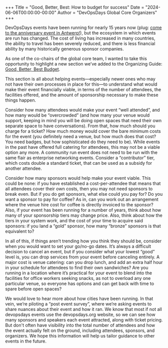 +++
Title = "Good, Better, Best: How to budget for success"
Date = "2024-06-06T00:00:00-00:00"
Author = "DevOpsDays Global Core Organizers"
+++

DevOpsDays events have been running for nearly 15 years now (plug: [come to the
anniversary event in
Antwerp!](https://devopsdays.org/events/2024-antwerp/welcome/)), but the
ecosystem in which events are run has changed. The cost of living has increased
in many countries, the ability to travel has been severely reduced, and there is
less financial ability by many historically generous sponsor companies. 

As one of the co-chairs of the global core team, I wanted to take this
opportunity to highlight a new section we’ve added to the Organizing Guide:
[Good, Better, Best
Budget](https://devopsdays.org/organizing#good-better-best-budget).

This section is all about helping events—especially newer ones who may not have their own processes in place for this—to understand what would make their event financially viable, in terms of the number of attendees, the facilities offered, and the amount of sponsorship necessary to make these things happen. 

Consider how many attendees would make your event “well attended”, and how many
would be “overcrowded” (and how many your venue would support, keeping in mind
you will be doing open spaces that need their own separate space to have
conversations). From that, how much should you charge for a ticket? How much
money would cover the bare minimum costs for the event (you definitely need a
venue, but how much does that cost? You need badges, but how sophisticated do
they need to be). While events in the past have offered full catering for
attendees, this may not be a viable option any more. A community run event does
not need to be run with the same flair as enterprise networking events. Consider
a “contributor” tier, which costs double a standard ticket, that can be used as
a subsidy for another attendee. 

Consider how many sponsors would help make your event viable. This could be
none: if you have established a cost-per-attendee that means that all attendees
cover their own costs, then you may not need sponsors to break even. But if you
do get sponsors, what else could you pay for? Do you want a sponsor to pay for
coffee? As in, can you work out an arrangement where the venue hire cost for
coffee is directly invoiced to the sponsor? Also, if your event has been running
for a number of years, think about how many of your sponsorship tiers may change
price. Also, think about how the tiers in your system work, and the cost of your
time to acquire said sponsors: if you land a “gold” sponsor, how many “bronze”
sponsors is that equivalent to? 

In all of this, if things aren’t trending how you think they should be, consider
when you would want to set your go/no-go dates. It’s always a difficult decision
to cancel an event, but if you consider what your lowest “good” level is, you
can drop services from your event before canceling entirely. A major cost is
venue catering: can you drop lunch, and add an extra half hour in your schedule
for attendees to find their own sandwiches? Are you running in a location where
it’s practical for your event to blend into the facilities for office workers
seeking snacks, as not to overload any one particular venue, so everyone has
options and can get back with time to spare before open spaces? 

We would love to hear more about how cities have been running. In that vein,
we’re piloting a “post event survey”, where we’re asking events to share nuances
about their event and how it ran. We know that most if not all devopsdays events
use the devopsdays.org website, so we can see how many sponsors and speakers
each event attracted, along with ticket pricing. But don't often have visibility
into the total number of attendees and how the event actually felt on the ground,
including attendees, sponsors, and organizers. We hope this information will
help us tailor guidance to other events in the future. 


